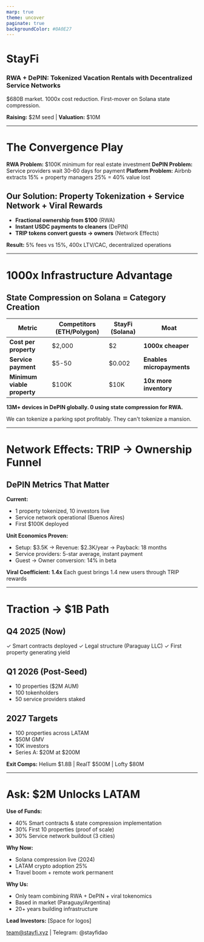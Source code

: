 ```yaml
---
marp: true
theme: uncover
paginate: true
backgroundColor: #0A0E27
---
```


# StayFi

### RWA + DePIN: Tokenized Vacation Rentals with Decentralized Service Networks

$680B market. 1000x cost reduction. First-mover on Solana state compression.

**Raising:** $2M seed | **Valuation:** $10M

---

# The Convergence Play

**RWA Problem:** $100K minimum for real estate investment
**DePIN Problem:** Service providers wait 30-60 days for payment
**Platform Problem:** Airbnb extracts 15% + property managers 25% = 40% value lost

## Our Solution: Property Tokenization + Service Network + Viral Rewards

- **Fractional ownership from $100** (RWA)
- **Instant USDC payments to cleaners** (DePIN)  
- **TRIP tokens convert guests → owners** (Network Effects)

**Result:** 5% fees vs 15%, 400x LTV/CAC, decentralized operations

---

# 1000x Infrastructure Advantage

## State Compression on Solana = Category Creation

| Metric | Competitors (ETH/Polygon) | StayFi (Solana) | Moat |
|--------|---------------------------|-----------------|------|
| **Cost per property** | $2,000 | $2 | **1000x cheaper** |
| **Service payment** | $5-50 | $0.002 | **Enables micropayments** |
| **Minimum viable property** | $100K | $10K | **10x more inventory** |

**13M+ devices in DePIN globally. 0 using state compression for RWA.**

We can tokenize a parking spot profitably. They can't tokenize a mansion.

---

# Network Effects: TRIP → Ownership Funnel

## DePIN Metrics That Matter

**Current:**
- 1 property tokenized, 10 investors live
- Service network operational (Buenos Aires)
- First $100K deployed

**Unit Economics Proven:**
- Setup: $3.5K → Revenue: $2.3K/year → Payback: 18 months
- Service providers: 5-star average, instant payment
- Guest → Owner conversion: 14% in beta

**Viral Coefficient: 1.4x**
Each guest brings 1.4 new users through TRIP rewards

---

# Traction → $1B Path

## Q4 2025 (Now)
✓ Smart contracts deployed
✓ Legal structure (Paraguay LLC)
✓ First property generating yield

## Q1 2026 (Post-Seed)
- 10 properties ($2M AUM)
- 100 tokenholders
- 50 service providers staked

## 2027 Targets
- 100 properties across LATAM
- $50M GMV
- 10K investors
- Series A: $20M at $200M

**Exit Comps:** Helium $1.8B | RealT $500M | Lofty $80M

---

# Ask: $2M Unlocks LATAM

**Use of Funds:**
- 40% Smart contracts & state compression implementation
- 30% First 10 properties (proof of scale)
- 30% Service network buildout (3 cities)

**Why Now:**
- Solana compression live (2024)
- LATAM crypto adoption 25%
- Travel boom + remote work permanent

**Why Us:**
- Only team combining RWA + DePIN + viral tokenomics
- Based in market (Paraguay/Argentina)
- 20+ years building infrastructure

**Lead Investors:** [Space for logos]

team@stayfi.xyz | Telegram: @stayfidao